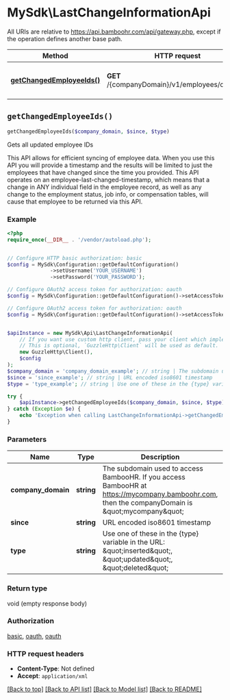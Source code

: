 # MySdk\LastChangeInformationApi

All URIs are relative to https://api.bamboohr.com/api/gateway.php, except if the operation defines another base path.

| Method | HTTP request | Description |
| ------------- | ------------- | ------------- |
| [**getChangedEmployeeIds()**](LastChangeInformationApi.md#getChangedEmployeeIds) | **GET** /{companyDomain}/v1/employees/changed | Gets all updated employee IDs |


## `getChangedEmployeeIds()`

```php
getChangedEmployeeIds($company_domain, $since, $type)
```

Gets all updated employee IDs

This API allows for efficient syncing of employee data. When you use this API you will provide a timestamp and the results will be limited to just the employees that have changed since the time you provided. This API operates on an employee-last-changed-timestamp, which means that a change in ANY individual field in the employee record, as well as any change to the employment status, job info, or compensation tables, will cause that employee to be returned via this API.

### Example

```php
<?php
require_once(__DIR__ . '/vendor/autoload.php');


// Configure HTTP basic authorization: basic
$config = MySdk\Configuration::getDefaultConfiguration()
              ->setUsername('YOUR_USERNAME')
              ->setPassword('YOUR_PASSWORD');

// Configure OAuth2 access token for authorization: oauth
$config = MySdk\Configuration::getDefaultConfiguration()->setAccessToken('YOUR_ACCESS_TOKEN');

// Configure OAuth2 access token for authorization: oauth
$config = MySdk\Configuration::getDefaultConfiguration()->setAccessToken('YOUR_ACCESS_TOKEN');


$apiInstance = new MySdk\Api\LastChangeInformationApi(
    // If you want use custom http client, pass your client which implements `GuzzleHttp\ClientInterface`.
    // This is optional, `GuzzleHttp\Client` will be used as default.
    new GuzzleHttp\Client(),
    $config
);
$company_domain = 'company_domain_example'; // string | The subdomain used to access BambooHR. If you access BambooHR at https://mycompany.bamboohr.com, then the companyDomain is \"mycompany\"
$since = 'since_example'; // string | URL encoded iso8601 timestamp
$type = 'type_example'; // string | Use one of these in the {type} variable in the URL: \"inserted\", \"updated\", \"deleted\"

try {
    $apiInstance->getChangedEmployeeIds($company_domain, $since, $type);
} catch (Exception $e) {
    echo 'Exception when calling LastChangeInformationApi->getChangedEmployeeIds: ', $e->getMessage(), PHP_EOL;
}
```

### Parameters

| Name | Type | Description  | Notes |
| ------------- | ------------- | ------------- | ------------- |
| **company_domain** | **string**| The subdomain used to access BambooHR. If you access BambooHR at https://mycompany.bamboohr.com, then the companyDomain is \&quot;mycompany\&quot; | |
| **since** | **string**| URL encoded iso8601 timestamp | |
| **type** | **string**| Use one of these in the {type} variable in the URL: \&quot;inserted\&quot;, \&quot;updated\&quot;, \&quot;deleted\&quot; | [optional] |

### Return type

void (empty response body)

### Authorization

[basic](../../README.md#basic), [oauth](../../README.md#oauth), [oauth](../../README.md#oauth)

### HTTP request headers

- **Content-Type**: Not defined
- **Accept**: `application/xml`

[[Back to top]](#) [[Back to API list]](../../README.md#endpoints)
[[Back to Model list]](../../README.md#models)
[[Back to README]](../../README.md)
